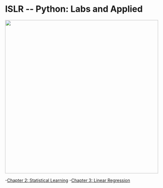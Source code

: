 # ISLR -- Python: Labs and Applied

<img src="https://github.com/mscaudill/IntroStatLearn/blob/master/ISLRimage.jpg" height="500">

-[Chapter 2: Statistical Learning](notebooks/Ch2_Statistical_Learning)
-[Chapter 3: Linear Regression](notebooks/Ch3_Linear_Regression)
